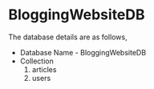 # BloggingWebsiteDB
The database details are as follows,

* Database Name - BloggingWebsiteDB
* Collection 
    1. articles
    2. users